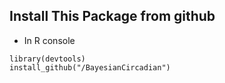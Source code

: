 ## Install This Package from github
* In R console

```{R}
library(devtools)
install_github("/BayesianCircadian") 
